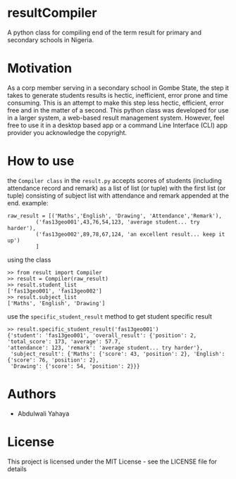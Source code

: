 # resultCompiler
A python class for compiling end of the term result for primary and secondary schools in Nigeria.
# Motivation
As a corp member serving in a secondary school in Gombe State, the step it takes to generate students results is hectic,
inefficient, error prone and time consuming. This is an attempt to make this step less hectic, efficient, error free and
in the matter of a second. This python class was developed for use in a larger system, a web-based result management
system. However, feel free to use it in a desktop based app or a command Line Interface (CLI) app provider you acknowledge the copyright.
# How to use
the `Compiler class` in the `result.py` accepts scores of students (including attendance record and remark)
as a list of list (or tuple) with the first list (or tuple) consisting of subject list with attendance and remark
appended at the end.
example:
```
raw_result = [('Maths','English', 'Drawing', 'Attendance','Remark'),
         ('fas13geo001',43,76,54,123, 'average student... try harder'),
         ('fas13geo002',89,78,67,124, 'an excellent result... keep it up')
         ]
```
using the class
```
>> from result import Compiler
>> result = Compiler(raw_result)
>> result.student_list
['fas13geo001', 'fas13geo002']
>> result.subject_list
['Maths', 'English', 'Drawing']
```
use the `specific_student_result` method to get student specific result
```
>> result.specific_student_result('fas13geo001')
{'student': 'fas13geo001', 'overall_result': {'position': 2, 'total_score': 173, 'average': 57.7,
'attendance': 123, 'remark': 'average student... try harder'},
 'subject_result': {'Maths': {'score': 43, 'position': 2}, 'English': {'score': 76, 'position': 2},
 'Drawing': {'score': 54, 'position': 2}}}
```
# Authors
- Abdulwali Yahaya
# License
This project is licensed under the MIT License - see the LICENSE file for details


